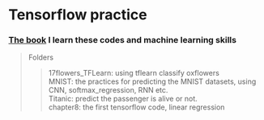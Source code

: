 # Tensorflow practice
### [The book](https://www.tenlong.com.tw/products/9789863795889) I learn these codes and machine learning skills

> Folders
>>17flowers_TFLearn: using tflearn classify oxflowers<br>
>>MNIST: the practices for predicting the MNIST datasets, using CNN, softmax_regression, RNN etc. <br>
>>Titanic: predict the passenger is alive or not.<br>
>>chapter8: the first tensorflow code, linear regression

